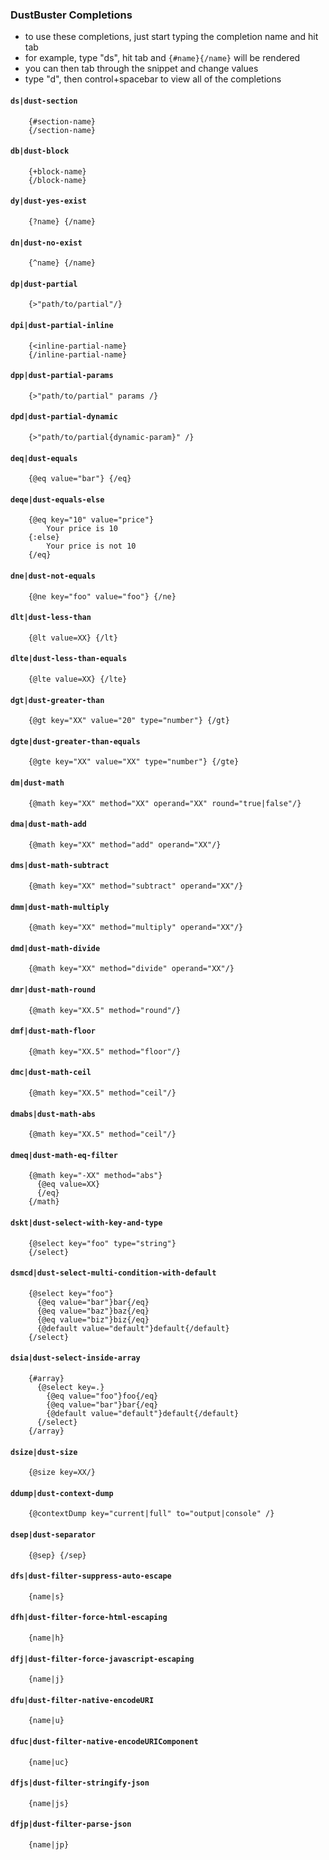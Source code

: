 ### DustBuster Completions

- to use these completions, just start typing the completion name and hit tab
- for example, type "ds", hit tab and `{#name}{/name}` will be rendered
- you can then tab through the snippet and change values
- type "d", then control+spacebar to view all of the completions


#### `ds|dust-section`
```
    {#section-name}
    {/section-name}
```

#### `db|dust-block`
```
    {+block-name}
    {/block-name}
```

#### `dy|dust-yes-exist`
```
    {?name} {/name}
```

#### `dn|dust-no-exist` 
```
    {^name} {/name}
```

#### `dp|dust-partial`
```
    {>"path/to/partial"/}
```

#### `dpi|dust-partial-inline`
```
    {<inline-partial-name}
    {/inline-partial-name}
```

#### `dpp|dust-partial-params`
```
    {>"path/to/partial" params /}
```

#### `dpd|dust-partial-dynamic`
```
    {>"path/to/partial{dynamic-param}" /}
```

#### `deq|dust-equals`
```
    {@eq value="bar"} {/eq}
```

#### `deqe|dust-equals-else`
```
    {@eq key="10" value="price"} 
        Your price is 10
    {:else}
        Your price is not 10
    {/eq}
```

#### `dne|dust-not-equals`
```
    {@ne key="foo" value="foo"} {/ne}
```

#### `dlt|dust-less-than`
```
    {@lt value=XX} {/lt}
```

#### `dlte|dust-less-than-equals`
```
    {@lte value=XX} {/lte}
```

#### `dgt|dust-greater-than`
```
    {@gt key="XX" value="20" type="number"} {/gt}
```

#### `dgte|dust-greater-than-equals`
```
    {@gte key="XX" value="XX" type="number"} {/gte}
```

#### `dm|dust-math`
```
    {@math key="XX" method="XX" operand="XX" round="true|false"/}
```

#### `dma|dust-math-add`
```
    {@math key="XX" method="add" operand="XX"/}
```

#### `dms|dust-math-subtract`
```
    {@math key="XX" method="subtract" operand="XX"/}
```

#### `dmm|dust-math-multiply`
```
    {@math key="XX" method="multiply" operand="XX"/}
```

#### `dmd|dust-math-divide`
```
    {@math key="XX" method="divide" operand="XX"/}
```

#### `dmr|dust-math-round`
```
    {@math key="XX.5" method="round"/}
```

#### `dmf|dust-math-floor`
```
    {@math key="XX.5" method="floor"/}
```

#### `dmc|dust-math-ceil`
```
    {@math key="XX.5" method="ceil"/}
```

#### `dmabs|dust-math-abs`
```
    {@math key="XX.5" method="ceil"/}
```

#### `dmeq|dust-math-eq-filter`
```
    {@math key="-XX" method="abs"}
      {@eq value=XX}
      {/eq}
    {/math}  
```

#### `dskt|dust-select-with-key-and-type`
```
    {@select key="foo" type="string"}
    {/select}
```

#### `dsmcd|dust-select-multi-condition-with-default`
```
    {@select key="foo"}
      {@eq value="bar"}bar{/eq}
      {@eq value="baz"}baz{/eq}
      {@eq value="biz"}biz{/eq}
      {@default value="default"}default{/default}
    {/select}
```

#### `dsia|dust-select-inside-array`
```
    {#array}
      {@select key=.}
        {@eq value="foo"}foo{/eq}
        {@eq value="bar"}bar{/eq}
        {@default value="default"}default{/default}
      {/select}
    {/array}
```

#### `dsize|dust-size`
```
    {@size key=XX/}
```

#### `ddump|dust-context-dump`
```
    {@contextDump key="current|full" to="output|console" /}
```

#### `dsep|dust-separator`
```
    {@sep} {/sep}
```

#### `dfs|dust-filter-suppress-auto-escape`
```
    {name|s}
```

#### `dfh|dust-filter-force-html-escaping`
```
    {name|h}
```

#### `dfj|dust-filter-force-javascript-escaping`
```
    {name|j}
```

#### `dfu|dust-filter-native-encodeURI`
```
    {name|u}
```

#### `dfuc|dust-filter-native-encodeURIComponent`
```
    {name|uc}
```

#### `dfjs|dust-filter-stringify-json`
```
    {name|js}
```

#### `dfjp|dust-filter-parse-json`
```
    {name|jp}
```

